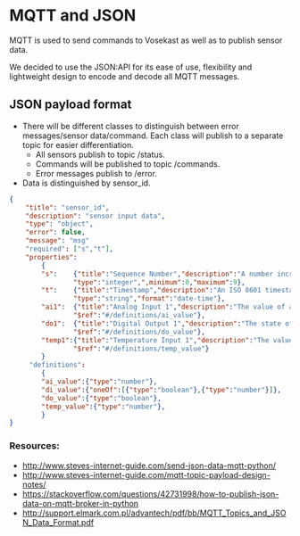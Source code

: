 # MQTT and JSON

MQTT is used to send commands to Vosekast as well as to publish sensor data.

We decided to use the JSON:API for its ease of use, flexibility and lightweight design to encode and decode all MQTT messages.

## JSON payload format

* There will be different classes to distinguish between error messages/sensor data/command. Each class will publish to a separate topic  for easier differentiation.
	* All sensors publish to topic /status. 
	* Commands will be published to topic /commands.
	* Error messages publish to /error.
* Data is distinguished by sensor_id.

```json
{
	"title": "sensor_id",
	"description": "sensor input data",
	"type": "object",
	"error": false,
	"message": "msg"
	"required": ["s","t"],
 	"properties":
		{
 		"s":	{"title":"Sequence Number","description":"A number incremented for every publish of sensor data.",
 				"type":"integer",",minimum":0,"maximum":9},
 		"t":	{"title":"Timestamp","description":"An ISO 8601 timestamp of the UTC time for the sensor reading.",
 				"type":"string","format":"date-time"},
		"ai1":	{"title":"Analog Input 1","description":"The value of analog input 1.",
 				"$ref":"#/definitions/ai_value"},
 		"do1":	{"title":"Digital Output 1","description":"The state of digital output 1.",
 				"$ref":"#/definitions/do_value"},
		"temp1":{"title":"Temperature Input 1","description":"The value of temperature input 1.",
 				"$ref":"#/definitions/temp_value"}
		}
	 "definitions": 
		{
 		"ai_value":{"type":"number"},
 		"di_value":{"oneOf":[{"type":"boolean"},{"type":"number"}]},
 		"do_value":{"type":"boolean"},
 		"temp_value":{"type":"number"},
 		}
}
```

### Resources:

* http://www.steves-internet-guide.com/send-json-data-mqtt-python/
* http://www.steves-internet-guide.com/mqtt-topic-payload-design-notes/
* https://stackoverflow.com/questions/42731998/how-to-publish-json-data-on-mqtt-broker-in-python
* http://support.elmark.com.pl/advantech/pdf/bb/MQTT_Topics_and_JSON_Data_Format.pdf
